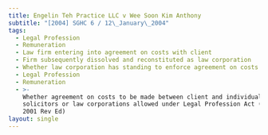 ```yaml
---
title: Engelin Teh Practice LLC v Wee Soon Kim Anthony
subtitle: "[2004] SGHC 6 / 12\_January\_2004"
tags:
  - Legal Profession
  - Remuneration
  - Law firm entering into agreement on costs with client
  - Firm subsequently dissolved and reconstituted as law corporation
  - Whether law corporation has standing to enforce agreement on costs
  - Legal Profession
  - Remuneration
  - >-
    Whether agreement on costs to be made between client and individual
    solicitors or law corporations allowed under Legal Profession Act (Cap 161,
    2001 Rev Ed)
layout: single
---
```


